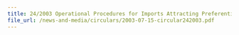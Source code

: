 ```yaml
---
title: 24/2003 Operational Procedures for Imports Attracting Preferential Tariff Treatment Under Singapore - Australia Free Trade Agreement (SAFTA)
file_url: /news-and-media/circulars/2003-07-15-circular242003.pdf
---
```

